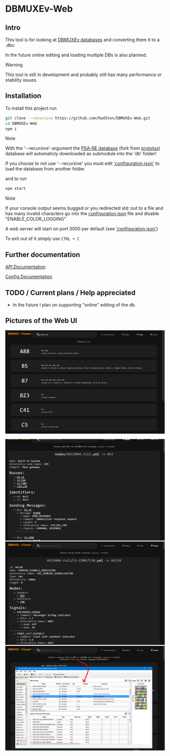 # DBMUXEv-Web

## Intro 

This tool is for looking at [DBMUXEv databases](https://github.com/RadSton/PSA-RE/tree/master/dbmuxev/doc#dbmuxev-format-specs-v01) and converting them it to a .dbc

In the future online editing and loading multiple DBs is also planned.

> [!WARNING]  
> This tool is still in development and probably still has many performance or stability issues. 


## Installation

To install this project run

```sh
git clone --recursive https://github.com/RadSton/DBMUXEv-Web.git
cd DBMUXEv-Web
npm i
```

> [!NOTE]  
> With the '--recursive'-argument the [PSA-RE database](https://github.com/RadSton/PSA-RE/tree/master) (fork from [prototux](https://github.com/prototux/PSA-RE)) database will automaticly downloaded as submodule into the 'db' folder!
>
> If you choose to not use '--recursive' you must edit ['configuration.json'](https://github.com/RadSton/DBMUXEv-Web/blob/master/docs/API_Doc.md) to load the database from another folder.

and to run 

```sh
npm start
```

> [!NOTE]  
> If your console output seems bugged or you redirected std::out to a file and has many invalid characters go into the [configuration.json](https://github.com/RadSton/DBMUXEv-Web/blob/master/docs/API_Doc.md) file and disable "ENABLE_COLOR_LOGGING"


A web server will start on port 3000 per default (see ['configuration.json'](https://github.com/RadSton/DBMUXEv-Web/blob/master/docs/API_Doc.md))

To exit out of it simply use `CTRL + C`

## Further documentation

[API Documentation](https://github.com/RadSton/PSA-RE/blob/web-dev/web/API_Doc.md)

[Config Documentation](https://github.com/RadSton/PSA-RE/blob/web-dev/web/Configuration_Doc.md)

## TODO / Current plans / Help appreciated

- In the future I plan on supporting "online" editing of the db.

## Pictures of the Web UI 

![Car Search](docs/pictures/CarSearch.PNG)

![Node View](docs/pictures/NodeView.PNG)
![Message View](docs/pictures/MessageView.PNG)
![DBC Preview](docs/pictures/DBCPreview.PNG)
